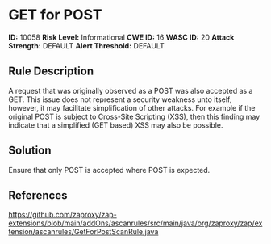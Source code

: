 
# GET for POST

**ID:** 10058
**Risk Level:** Informational
**CWE ID:** 16
**WASC ID:** 20
**Attack Strength:** DEFAULT
**Alert Threshold:** DEFAULT

## Rule Description
A request that was originally observed as a POST was also accepted as a GET. This issue does not represent a security weakness unto itself, however, it may facilitate simplification of other attacks. For example if the original POST is subject to Cross-Site Scripting (XSS), then this finding may indicate that a simplified (GET based) XSS may also be possible.

## Solution
Ensure that only POST is accepted where POST is expected.

## References
https://github.com/zaproxy/zap-extensions/blob/main/addOns/ascanrules/src/main/java/org/zaproxy/zap/extension/ascanrules/GetForPostScanRule.java
